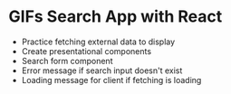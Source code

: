 # GIFs Search App with React

* Practice fetching external data to display
* Create presentational components
* Search form component
* Error message if search input doesn't exist
* Loading message for client if fetching is loading